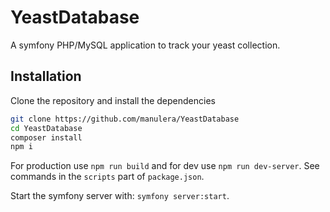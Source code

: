 # YeastDatabase
A symfony PHP/MySQL application to track your yeast collection.

## Installation

Clone the repository and install the dependencies

~~~bash
git clone https://github.com/manulera/YeastDatabase
cd YeastDatabase
composer install
npm i
~~~

For production use `npm run build` and for dev use `npm run dev-server`. See commands in the `scripts` part of `package.json`.

Start the symfony server with: `symfony server:start`.
